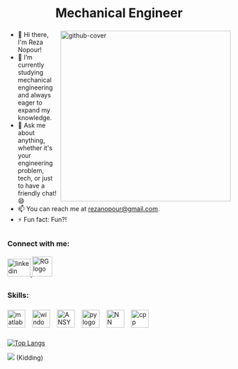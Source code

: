 <h1 align="center">Mechanical Engineer</h1>

###

<img align="right" src="https://i.giphy.com/vqxviVfqGAa14SgeiC.webp" width="384" alt="github-cover">

- 👋 Hi there, I'm Reza Nopour!
- 🌱 I’m currently studying mechanical engineering and always eager to expand my knowledge.
- 💬 Ask me about anything, whether it's your engineering problem, tech, or just to have a friendly chat! :smile:
- 📫 You can reach me at rezanopour@gmail.com.
- ⚡ Fun fact: Fun?!

##

<h3 align="left">Connect with me:</h3>

####

<div align="left">
  <a href="https://www.linkedin.com/in/reza-nopour/" target="_blank">
    <img src="https://raw.githubusercontent.com/maurodesouza/profile-readme-generator/master/src/assets/icons/social/linkedin/default.svg" width="52" height="40" alt="linkedin logo"  />
  </a>

  <a href="https://www.researchgate.net/profile/Reza-Nopour" target="_blank">
    <img src="https://upload.wikimedia.org/wikipedia/commons/thumb/5/5e/ResearchGate_icon_SVG.svg/2048px-ResearchGate_icon_SVG.svg.png" width="45" height="45" alt="RG logo"  />
  </a>

</div>

##

<h3 align="left">Skills:</h3>

###

<div align="left">
  <img src="https://skillicons.dev/icons?i=matlab" height="40" alt="matlab logo"  />
  <img width="8" />
  <img src="https://skillicons.dev/icons?i=windows" height="40" alt="windows logo"  />
  <img width="8" />
  <img src="https://companieslogo.com/img/orig/ANSS-afc9cd74.png?t=1720244490" height="40" alt="ANSYS logo"  />
  <img width="8" />
  <img src="https://skillicons.dev/icons?i=py" height="40" alt="py logo"  />
  <img width="8" />
  <img src="https://cdn-icons-png.flaticon.com/512/6461/6461928.png" height="40" alt="NN logo"  />
  <img width="8" />
    <img src="https://skillicons.dev/icons?i=cpp" height="40" alt="cpp logo"  />
  <img width="8" />
</div>

###

[![Top Langs](https://github-readme-stats.vercel.app/api/top-langs/?username=nopour\&layout=donut)](https://github.com/nopour)

[![](https://visitcount.itsvg.in/api?id=kylebarron&icon=6&color=3)](https://github.com/nopour) (Kidding)
